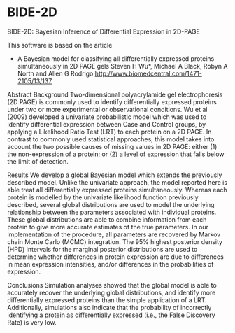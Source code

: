 BIDE-2D
=======

BIDE-2D: Bayesian Inference of Differential Expression in 2D-PAGE

This software is based on the article
 - A Bayesian model for classifying all differentially expressed proteins simultaneously in 2D PAGE gels
Steven H Wu*, Michael A Black, Robyn A North and Allen G Rodrigo
http://www.biomedcentral.com/1471-2105/13/137

Abstract
Background
Two-dimensional polyacrylamide gel electrophoresis (2D PAGE) is commonly used to identify differentially expressed proteins under two or more experimental or observational conditions. Wu et al (2009) developed a univariate probabilistic model which was used to identify differential expression between Case and Control groups, by applying a Likelihood Ratio Test (LRT) to each protein on a 2D PAGE. In contrast to commonly used statistical approaches, this model takes into account the two possible causes of missing values in 2D PAGE: either (1) the non-expression of a protein; or (2) a level of expression that falls below the limit of detection.

Results
We develop a global Bayesian model which extends the previously described model. Unlike the univariate approach, the model reported here is able treat all differentially expressed proteins simultaneously. Whereas each protein is modelled by the univariate likelihood function previously described, several global distributions are used to model the underlying relationship between the parameters associated with individual proteins. These global distributions are able to combine information from each protein to give more accurate estimates of the true parameters. In our implementation of the procedure, all parameters are recovered by Markov chain Monte Carlo (MCMC) integration. The 95% highest posterior density (HPD) intervals for the marginal posterior distributions are used to determine whether differences in protein expression are due to differences in mean expression intensities, and/or differences in the probabilities of expression.

Conclusions
Simulation analyses showed that the global model is able to accurately recover the underlying global distributions, and identify more differentially expressed proteins than the simple application of a LRT. Additionally, simulations also indicate that the probability of incorrectly identifying a protein as differentially expressed (i.e., the False Discovery Rate) is very low. 

